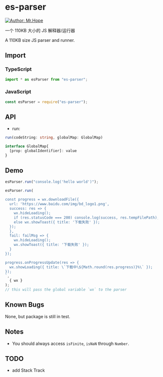# es-parser

[![Author: Mr.Hope](https://img.shields.io/badge/作者-Mr.Hope-blue.svg?style=for-the-badge)](https://mrhope.site)

<!-- [![License](https://img.shields.io/npm/l/es-parser.svg?style=for-the-badge)](https://github.com/Mister-Hope/es-parser/blob/master/LICENSE) -->

一个 110KB 大小的 JS 解释器/运行器

A 110KB size JS parser and runner.

## Import

### TypeScript

```ts
import * as esParser from "es-parser";
```

### JavaScript

```js
const esParser = require("es-parser");
```

## API

- run:

```ts
run(codeString: string, globalMap: GlobalMap)

interface GlobalMap{
  [prop: globalIdentifier]: value
}
```

## Demo

```js
esParser.run("console.log('hello world')");

esParser.run(
  `
const progress = wx.downloadFile({
  url: 'https://www.baidu.com/img/bd_logo1.png',
  success: res => {
    wx.hideLoading();
    if (res.statusCode === 200) console.log(success, res.tempFilePath);
    else wx.showToast({ title: '下载失败' });
  });
  },
  fail: failMsg => {
    wx.hideLoading();
    wx.showToast({ title: '下载失败' });
  }
});

progress.onProgressUpdate(res => {
  wx.showLoading({ title: \`下载中\${Math.round(res.progress)}%\` });
});
`,
  { wx }
);
// this will pass the global variable `wx` to the parser
```

## Known Bugs

None, but package is still in test.

## Notes

- You should always access `isFinite`, `isNaN` through `Number`.

## TODO

- add Stack Track
